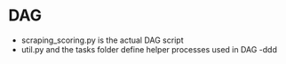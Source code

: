 # DAG
- scraping_scoring.py is the actual DAG script
- util.py and the tasks folder define helper processes used in DAG
     -ddd
